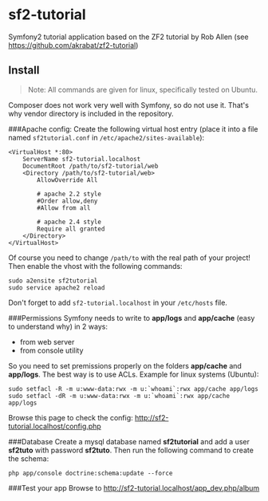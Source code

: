 sf2-tutorial
============

Symfony2 tutorial application based on the ZF2 tutorial by Rob Allen (see https://github.com/akrabat/zf2-tutorial)

Install
-------
> Note: All commands are given for linux, specifically tested on Ubuntu.

Composer does not work very well with Symfony, so do not use it. That's why vendor directory is included 
in the repository.

###Apache config:
Create the following virtual host entry (place it into a file named `sf2tutorial.conf` in `/etc/apache2/sites-available`):

    <VirtualHost *:80>
        ServerName sf2-tutorial.localhost
        DocumentRoot /path/to/sf2-tutorial/web
        <Directory /path/to/sf2-tutorial/web>
            AllowOverride All
            
            # apache 2.2 style
            #Order allow,deny
            #Allow from all
            
            # apache 2.4 style
            Require all granted
        </Directory>
    </VirtualHost>

Of course you need to change `/path/to` with the real path of your project!
Then enable the vhost with the following commands:

    sudo a2ensite sf2tutorial
    sudo service apache2 reload

Don't forget to add `sf2-tutorial.localhost` in your `/etc/hosts` file.

###Permissions
Symfony needs to write to **app/logs** and **app/cache** (easy to understand why) in 2 ways:

- from web server
- from console utility

So you need to set premissions properly on the folders **app/cache** and **app/logs**. The best way is to use ACLs.
Example for linux systems (Ubuntu):

    sudo setfacl -R -m u:www-data:rwx -m u:`whoami`:rwx app/cache app/logs
    sudo setfacl -dR -m u:www-data:rwx -m u:`whoami`:rwx app/cache app/logs

Browse this page to check the config: http://sf2-tutorial.localhost/config.php

###Database
Create a mysql database named **sf2tutorial** and add a user **sf2tuto** with password **sf2tuto**.
Then run the following command to create the schema:

    php app/console doctrine:schema:update --force
    
###Test your app
Browse to http://sf2-tutorial.localhost/app_dev.php/album
